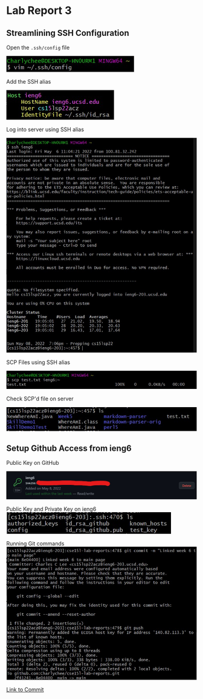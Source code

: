# Lab Report 3

## Streamlining SSH Configuration

Open the `.ssh/config` file

![Open](images/Week6/OpenConfig.jpg)

Add the SSH alias

![Add Alias](images/Week6/AddAlias.jpg)

Log into server using SSH alias

![Login](images/Week6/LoginAlias.jpg)

SCP Files using SSH alias

![SCP](images/Week6/SCPAlias.jpg)

Check SCP'd file on server

![SCPCheck](images/Week6/SCPAlias2.jpg)

## Setup Github Access from ieng6

Public Key on GitHub

![GitHubPublicKey](images/Week6/SSHKeyGithub.jpg)

Public Key and Private Key on ieng6
![ServerKeys](images/Week6/SSHKeyServer.jpg)

Running Git commands
![GitCommands](images/Week6/GitCommands.jpg)

[Link to Commit](https://github.com/Charlychee/cse15l-lab-reports/commit/8e04400d275072713fcff4b9a3f39013162c81e5)